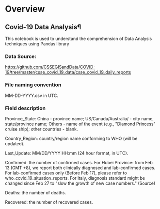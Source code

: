 # Overview

## Covid-19 Data Analysis¶
This notebook is used to understand the comprehension of Data Analysis techniques using Pandas library

### Data Source:
https://github.com/CSSEGISandData/COVID-19/tree/master/csse_covid_19_data/csse_covid_19_daily_reports

### File naming convention
MM-DD-YYYY.csv in UTC.

### Field description
Province_State: China - province name; US/Canada/Australia/ - city name, state/province name; Others - name of the event (e.g., "Diamond Princess" cruise ship); other countries - blank.

Country_Region: country/region name conforming to WHO (will be updated).

Last_Update: MM/DD/YYYY HH:mm (24 hour format, in UTC).

Confirmed: the number of confirmed cases. For Hubei Province: from Feb 13 (GMT +8), we report both clinically diagnosed and lab-confirmed cases. For lab-confirmed cases only (Before Feb 17), please refer to who_covid_19_situation_reports. For Italy, diagnosis standard might be changed since Feb 27 to "slow the growth of new case numbers." (Source)

Deaths: the number of deaths.

Recovered: the number of recovered cases.